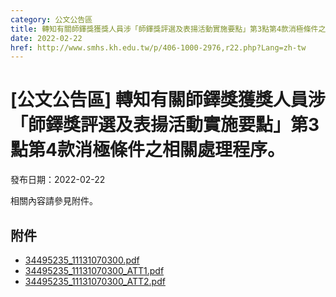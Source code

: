 ```yaml
---
category: 公文公告區
title: 轉知有關師鐸獎獲獎人員涉「師鐸獎評選及表揚活動實施要點」第3點第4款消極條件之相關處理程序。
date: 2022-02-22
href: http://www.smhs.kh.edu.tw/p/406-1000-2976,r22.php?Lang=zh-tw
---
```


# [公文公告區] 轉知有關師鐸獎獲獎人員涉「師鐸獎評選及表揚活動實施要點」第3點第4款消極條件之相關處理程序。

發布日期：2022-02-22

相關內容請參見附件。

## 附件

- [34495235_11131070300.pdf](https://www.smhs.kh.edu.tw/var/file/0/1000/attach/66/pta_2712_7859758_10524.pdf)
- [34495235_11131070300_ATT1.pdf](https://www.smhs.kh.edu.tw/var/file/0/1000/attach/66/pta_2713_6768595_10525.pdf)
- [34495235_11131070300_ATT2.pdf](https://www.smhs.kh.edu.tw/var/file/0/1000/attach/66/pta_2714_1988573_10525.pdf)
